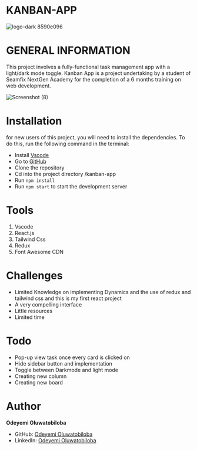 # KANBAN-APP
 


 ![logo-dark 8590e096](https://user-images.githubusercontent.com/105063166/208995454-ba7112c0-591c-4d44-a434-1cd080679176.png)




# GENERAL INFORMATION

This project involves a fully-functional task management app with a light/dark mode toggle. Kanban App is a project undertaking by a  student of Seamfix NextGen Academy for the completion of a 6 months training on web development.



![Screenshot (8)](https://user-images.githubusercontent.com/105063166/208996952-458ea5a5-0220-47a1-addf-0ac42f9aea44.png)





# Installation

for new users of this project, you will need to install the dependencies. To do this, run the following command in the terminal:

* Install [Vscode](https://code.visualstudio.com/)
* Go to [GitHub](https://github.com//odeyemitobi/kanban-app)
* Clone the repository
* Cd into the project directory /kanban-app
* Run `npm install`
* Run `npm start` to start the development server


# Tools 

1. Vscode
2. React.js
3. Tailwind Css
4. Redux
5. Font Awesome CDN



# Challenges 

* Limited Knowledge on implementing Dynamics and the use of redux and tailwind css and this is my first react project
* A very compelling interface
* Little resources
* Limited time 



# Todo

* Pop-up view task once every card is clicked on
* Hide sidebar button and implementation 
* Toggle between Darkmode and light mode
* Creating new column
* Creating new board



# Author

 **Odeyemi Oluwatobiloba**

* GitHub: [Odeyemi Oluwatobiloba](https://github.com/Odeyemitobi)
* LinkedIn: [Odeyemi Oluwatobiloba](http://www.linkedin.com/in/odeyemi-oluwatobiloba-581246249)

